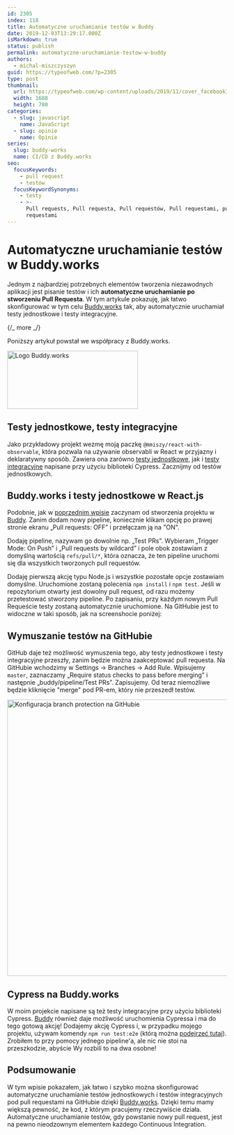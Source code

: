 ```yaml
---
id: 2305
index: 118
title: Automatyczne uruchamianie testów w Buddy
date: 2019-12-03T13:29:17.000Z
isMarkdown: true
status: publish
permalink: automatyczne-uruchamianie-testow-w-buddy
authors:
  - michal-miszczyszyn
guid: https://typeofweb.com/?p=2305
type: post
thumbnail:
  url: https://typeofweb.com/wp-content/uploads/2019/11/cover_facebook3-1.png
  width: 1688
  height: 780
categories:
  - slug: javascript
    name: JavaScript
  - slug: opinie
    name: Opinie
series:
  slug: buddy-works
  name: CI/CD z Buddy.works
seo:
  focusKeywords:
    - pull request
    - testów
  focusKeywordSynonyms:
    - testy
    - >-
      Pull requests, Pull requesta, Pull requestów, Pull requestami, pull
      requestami
---
```


# Automatyczne uruchamianie testów w Buddy.works

Jednym z najbardziej potrzebnych elementów tworzenia niezawodnych aplikacji jest pisanie testów i ich **automatyczne uruchamianie po stworzeniu Pull Requesta**. W tym artykule pokazuję, jak łatwo skonfigurować w tym celu <a href="https://buddy.works/?utm_source=blogpost&utm_medium=cpc&utm_campaign=typeofweb_11/19_kurs1&utm_content=main" target="_blank" rel="noopener noreferrer">Buddy.works</a> tak, aby automatycznie uruchamiał testy jednostkowe i testy integracyjne.

{/_ more _/}

Poniższy artykuł powstał we współpracy z Buddy.works.

<a href="https://buddy.works/?utm_source=blogpost&utm_medium=cpc&utm_campaign=typeofweb_11/19_kurs1&utm_content=logo" target="_blank" rel="noopener noreferrer"><img src="https://typeofweb.com/wp-content/uploads/2019/10/logo-blue-300x133.png" alt="Logo Buddy.works" width="300" height="133" class="aligncenter size-medium wp-image-2245" /></a>

## Testy jednostkowe, testy integracyjne

Jako przykładowy projekt wezmę moją paczkę `@mmiszy/react-with-observable`, która pozwala na używanie observabli w React w przyjazny i deklaratywny sposób. Zawiera ona zarówno [testy jednostkowe](https://github.com/mmiszy/react-with-observable/blob/b424212b9e9bf03ddd36cf89571b6c6f12f96d1d/src/index.spec.tsx), jak i [testy integracyjne](https://github.com/mmiszy/react-with-observable/blob/b424212b9e9bf03ddd36cf89571b6c6f12f96d1d/cypress/integration/examples/ts.spec.ts) napisane przy użyciu biblioteki Cypress. Zacznijmy od testów jednostkowych.

## Buddy.works i testy jednostkowe w React.js

Podobnie, jak w [poprzednim wpisie](https://typeofweb.com/continuous-integration-na-github-pages-w-buddy-works/) zaczynam od stworzenia projektu w <a href="https://buddy.works/?utm_source=blogpost&utm_medium=cpc&utm_campaign=typeofweb_11/19_kurs1&utm_content=main" target="_blank" rel="noopener noreferrer">Buddy</a>. Zanim dodam nowy pipeline, koniecznie klikam opcję po prawej stronie ekranu „Pull requests: OFF” i przełączam ją na "ON".

Dodaję pipeline, nazywam go dowolnie np. „Test PRs”. Wybieram „Trigger Mode: On Push” i „Pull requests by wildcard” i pole obok zostawiam z domyślną wartością `refs/pull/*`, która oznacza, że ten pipeline uruchomi się dla wszystkich tworzonych pull requestów.

Dodaję pierwszą akcję typu Node.js i wszystkie pozostałe opcje zostawiam domyślne. Uruchomione zostaną polecenia `npm install` i `npm test`. Jeśli w repozytorium otwarty jest dowolny pull request, od razu możemy przetestować stworzony pipeline. Po zapisaniu, przy każdym nowym Pull Requeście testy zostaną automatycznie uruchomione. Na GitHubie jest to widoczne w taki sposób, jak na screenshocie poniżej:

## Wymuszanie testów na GitHubie

GitHub daje też możliwość wymuszenia tego, aby testy jednostkowe i testy integracyjne przeszły, zanim będzie można zaakceptować pull requesta. Na GitHubie wchodzimy w Settings -> Branches -> Add Rule. Wpisujemy `master`, zaznaczamy „Require status checks to pass before merging” i następnie „buddy/pipeline/Test PRs”. Zapisujemy. Od teraz niemożliwe będzie kliknięcie "merge" pod PR-em, który nie przeszedł testów.

<a href="https://typeofweb.com/wp-content/uploads/2019/11/github.com_mmiszy_react-with-observable_settings_branch_protection_rules_1993862-scaled.png"><img src="https://typeofweb.com/wp-content/uploads/2019/11/github.com_mmiszy_react-with-observable_settings_branch_protection_rules_1993862-1024x632.png" alt="Konfiguracja branch protection na GitHubie" width="1024" height="632" class="aligncenter size-large wp-image-2319" /></a>

## Cypress na Buddy.works

W moim projekcie napisane są też testy integracyjne przy użyciu biblioteki Cypress. <a href="https://buddy.works/?utm_source=blogpost&utm_medium=cpc&utm_campaign=typeofweb_11/19_kurs1&utm_content=main" target="_blank" rel="noopener noreferrer">Buddy</a> również daje możliwość uruchomienia Cypressa i ma do tego gotową akcję! Dodajemy akcję Cypress i, w przypadku mojego projektu, używam komendy `npm run test:e2e` (którą można [podejrzeć tutaj](https://github.com/mmiszy/react-with-observable/blob/d941bf6f5f9801cbf980ee3f7b9ebb642dc45562/package.json#L25)). Zrobiłem to przy pomocy jednego pipeline'a, ale nic nie stoi na przeszkodzie, abyście Wy rozbili to na dwa osobne!

## Podsumowanie

W tym wpisie pokazałem, jak łatwo i szybko można skonfigurować automatyczne uruchamianie testów jednostkowych i testów integracyjnych pod pull requestami na GitHubie dzięki <a href="https://buddy.works/?utm_source=blogpost&utm_medium=cpc&utm_campaign=typeofweb_11/19_kurs1&utm_content=main" target="_blank" rel="noopener noreferrer">Buddy.works</a>. Dzięki temu mamy większą pewność, że kod, z którym pracujemy rzeczywiście działa. Automatyczne uruchamianie testów, gdy powstanie nowy pull request, jest na pewno nieodzownym elementem każdego Continuous Integration.

